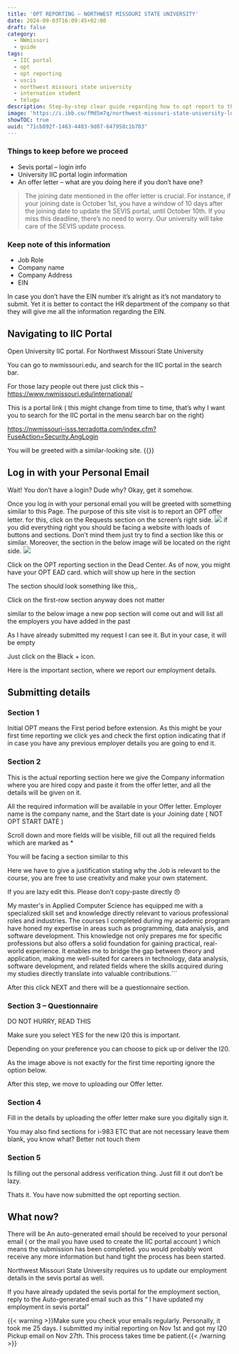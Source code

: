 ```yaml
---
title: 'OPT REPORTING – NORTHWEST MISSOURI STATE UNIVERSITY'
date: 2024-09-03T16:09:45+02:00
draft: false
category:
  - NWmissori
  - guide
tags:
  - IIC portal
  - opt
  - opt reporting
  - uscis
  - northwest missouri state university
  - internation student
  - telugu
description: Step-by-step clear guide regarding how to opt report to the IIC portal at Northwest Missouri State University after getting an offer letter.
image: 'https://i.ibb.co/fMd5m7q/northwest-missouri-state-university-logo-usa.jpg'
showTOC: true
uuid: "71cb892f-1463-4483-9d07-647958c1b703"
---
```


### Things to keep before we proceed

- Sevis portal – login info
- University IIC portal login information
- An offer letter – what are you doing here if you don’t have one?

> The joining date mentioned in the offer letter is crucial. For instance, if your joining date is October 1st, you have a window of 10 days after the joining date to update the SEVIS portal, until October 10th. If you miss this deadline, there’s no need to worry. Our university will take care of the SEVIS update process.

### Keep note of this information

- Job Role
- Company name
- Company Address
- EIN

In case you don’t have the EIN number it’s alright as it’s not mandatory to submit. Yet it is better to contact the HR department of the company so that they will give me all the information regarding the EIN.

## Navigating to IIC Portal

Open University IIC portal. For Northwest Missouri State University

You can go to nwmissouri.edu, and search for the IIC portal in the search bar. 

For those lazy people out there just click this – https://www.nwmissouri.edu/international/

This is a portal link ( this might change from time to time, that’s why I want you to search for the IIC portal in the menu search bar on the right)

https://nwmissouri-isss.terradotta.com/index.cfm?FuseAction=Security.AngLogin

You will be greeted with a similar-looking site.
{{<image url="https://img.perceptpixel.com/kzrjrvuf/opt-reporting/1.png">}}

## Log in with your Personal Email

Wait! You don’t have a login? Dude why? Okay, get it somehow.

Once you log in with your personal email you will be greeted with something similar to this Page. The purpose of this site visit is to report an OPT offer letter. for this, click on the Requests section on the screen’s right side.
![](https://img.perceptpixel.com/kzrjrvuf/opt-reporting/2.png)
if you did everything right you should be facing a website with loads of buttons and sections. Don’t mind them just try to find a section like this or similar. Moreover, the section in the below image will be located on the right side.
![](https://img.perceptpixel.com/kzrjrvuf/opt-reporting/3.png)

Click on the OPT reporting section in the Dead Center.  As of now, you might have your OPT EAD card. which will show up here in the section

The section should look something like this,. 

Click on the first-row section anyway does not matter

similar to the below image a new pop section will come out and will list all the employers you have added in the past

 As I have already submitted my request I can see it. But in your case, it will be empty

Just click on the Black + icon.

Here is the important section, where we report our employment details.
## Submitting details
### Section 1

Initial OPT means the First period before extension. As this might be your first time reporting we click yes and check the first option indicating that if in case you have any previous employer details you are going to end it.
### Section 2

This is the actual reporting section here we give the Company information where you are hired copy and paste it from the offer letter, and all the details will be given on it.

All the required information will be available in your Offer letter. Employer name is the company name, and the Start date is your Joining date ( NOT OPT START DATE )

Scroll down and more fields will be visible, fill out all the required fields which are marked as *

You will be facing a section similar to this

Here we have to give a justification stating why the Job is relevant to the course, you are free to use creativity and make your own statement.

If you are lazy edit this. Please don’t copy-paste directly 😠

My master's in Applied Computer Science has equipped me with a specialized skill set and knowledge directly relevant to various professional roles and industries. The courses I completed during my academic program have honed my expertise in areas such as programming, data analysis, and software development. This knowledge not only prepares me for specific professions but also offers a solid foundation for gaining practical, real-world experience. It enables me to bridge the gap between theory and application, making me well-suited for careers in technology, data analysis, software development, and related fields where the skills acquired during my studies directly translate into valuable contributions.```

After this click NEXT and there will be a questionnaire section.
### Section 3 – Questionnaire

DO NOT HURRY, READ THIS

Make sure you select YES for the new I20 this is important.

Depending on your preference you can choose to pick up or deliver the I20.

As the image above is not exactly for the first time reporting ignore the option below.

After this step, we move to uploading our Offer letter.
### Section 4

Fill in the details by uploading the offer letter make sure you digitally sign it.

You may also find sections for i-983 ETC that are not necessary leave them blank, you know what? Better not touch them
### Section 5

Is filling out the personal address verification thing. Just fill it out don’t be lazy.

Thats it. You have now submitted the opt reporting section.
## What now? 

There will be An auto-generated email should be received to your personal email ( or the mail you have used to create the IIC portal account ) which means the submission has been completed. you would probably wont receive any more information but hand tight the process has been started.

Northwest Missouri State University requires us to update our employment details in the sevis portal as well. 

If you have already updated  the sevis portal for the employment section, reply to the Auto-generated email such as this “ I have updated my employment in sevis portal”

{{< warning >}}Make sure you check your emails regularly. Personally, it took me 25 days. I submitted my initial reporting on Nov 1st and got my I20 Pickup email on Nov 27th. This process takes time be patient.{{< /warning >}}